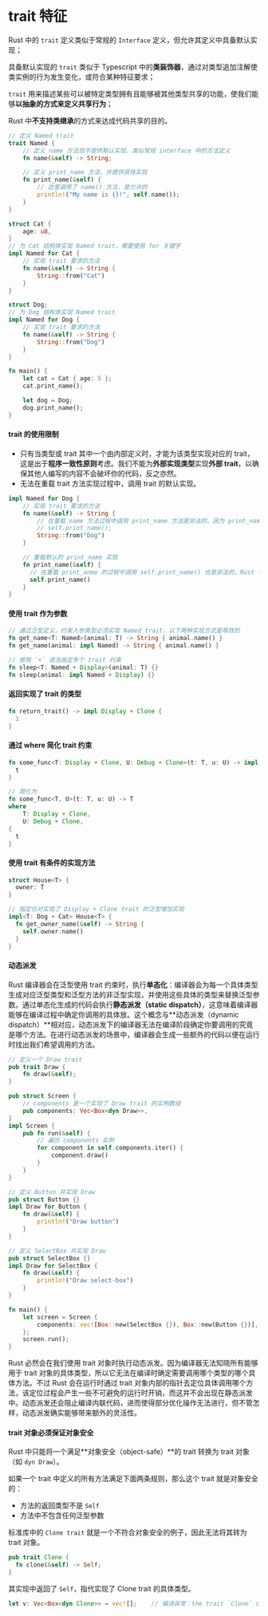 # trait 特征

Rust 中的 `trait` 定义类似于常规的 `Interface` 定义，但允许其定义中具备默认实现；

具备默认实现的 `trait` 类似于 Typescript 中的**类装饰器**，通过对类型追加注解使类实例的行为发生变化，或符合某种特征要求；

`trait` 用来描述某些可以被特定类型拥有且能够被其他类型共享的功能，使我们能够**以抽象的方式来定义共享行为**；

Rust 中**不支持类继承**的方式来达成代码共享的目的。

```rs
// 定义 Named trait
trait Named {
    // 定义 name 方法但不提供默认实现，类似常规 interface 中的方法定义
    fn name(&self) -> String;

    // 定义 print_name 方法，并提供具体实现
    fn print_name(&self) {
        // 这里调用了 name() 方法，是允许的
        println!("My name is {}!", self.name());
    }
}

struct Cat {
    age: u8,
}
// 为 Cat 结构体实现 Named trait，需要使用 for 关键字
impl Named for Cat {
    // 实现 trait 要求的方法
    fn name(&self) -> String {
        String::from("Cat")
    }
}

struct Dog;
// 为 Dog 结构体实现 Named trait
impl Named for Dog {
    // 实现 trait 要求的方法
    fn name(&self) -> String {
        String::from("Dog")
    }
}

fn main() {
    let cat = Cat { age: 5 };
    cat.print_name();

    let dog = Dog;
    dog.print_name();
}
```

#### trait 的使用限制

* 只有当类型或 trait 其中一个由内部定义时，才能为该类型实现对应的 trait，这是出于**程序一致性原则**考虑。我们不能为**外部实现类型**实现**外部 trait**，以确保其他人编写的内容不会破坏你的代码，反之亦然。
* 无法在重载 trait 方法实现过程中，调用 trait 的默认实现。

```rs
impl Named for Dog {
    // 实现 trait 要求的方法
    fn name(&self) -> String {
        // 在重载 name 方法过程中调用 print_name 方法是非法的，因为 print_name 依赖 name 方法实现。
        // self.print_name();
        String::from("Dog")
    }

    // 重载默认的 print_name 实现
    fn print_name(&self) {
      // 在重载 print_anme 的过程中调用 self.print_name() 也是非法的，Rust 不支持类似 Typescript 中的 super.print_name() 的实现方式
      self.print_name()
    }
}
```

#### 使用 trait 作为参数

```rs
// 通过泛型定义，约束入参类型必须实现 Named trait，以下两种实现方式是等效的
fn get_name<T: Named>(animal: T) -> String { animal.name() }
fn get_name(animal: impl Named) -> String { animal.name() }

// 使用 `+` 语法指定多个 trait 约束
fn sleep<T: Named + Display>(animal: T) {}
fn sleep(animal: impl Named + Display) {}
```

#### 返回实现了 trait 的类型

```rs
fn return_trait() -> impl Display + Clone {
  1
}
```

#### 通过 where 简化 trait 约束

```rs
fn some_func<T: Display + Clone, U: Debug + Clone>(t: T, u: U) -> impl Display + Clone {
  t
}

// 简化为
fn some_func<T, U>(t: T, u: U) -> T
where
    T: Display + Clone,
    U: Debug + Clone,
{
  t
}
```

#### 使用 trait 有条件的实现方法

```rs
struct House<T> {
  owner: T
}

// 指定仅对实现了 Display + Clone trait 的泛型增加实现
impl<T: Dog + Cat> House<T> {
  fn get_owner_name(&self) -> String {
    self.owner.name()
  }
}
```

#### 动态派发

Rust 编译器会在泛型使用 trait 约束时，执行**单态化**：编译器会为每一个具体类型生成对应泛型类型和泛型方法的非泛型实现，并使用这些具体的类型来替换泛型参数。通过单态化生成的代码会执行**静态派发（static dispatch）**，这意味着编译器能够在编译过程中确定你调用的具体放。这个概念与**动态派发（dynamic dispatch）**相对应，动态派发下的编译器无法在编译阶段确定你要调用的究竟是哪个方法。在进行动态派发的场景中，编译器会生成一些额外的代码以便在运行时找出我们希望调用的方法。

```rs
// 定义一个 Draw trait
pub trait Draw {
    fn draw(&self);
}

pub struct Screen {
    // components 是一个实现了 Draw trait 的实例数组
    pub components: Vec<Box<dyn Draw>>,
}
impl Screen {
    pub fn run(&self) {
        // 遍历 components 实例
        for component in self.components.iter() {
            component.draw()
        }
    }
}

// 定义 Button 并实现 Draw
pub struct Button {}
impl Draw for Button {
    fn draw(&self) {
        println!("Draw button")
    }
}

// 定义 SelectBox 并实现 Draw
pub struct SelectBox {}
impl Draw for SelectBox {
    fn draw(&self) {
        println!("Draw select-box")
    }
}

fn main() {
    let screen = Screen {
        components: vec![Box::new(SelectBox {}), Box::new(Button {})],
    };
    screen.run();
}
```

Rust 必然会在我们使用 trait 对象时执行动态派发。因为编译器无法知晓所有能够用于 trait 对象的具体类型，所以它无法在编译时确定需要调用哪个类型的哪个具体方法。不过 Rust 会在运行时通过 trait 对象内部的指针去定位具体调用哪个方法，该定位过程会产生一些不可避免的运行时开销，而这并不会出现在静态派发中。动态派发还会阻止编译内联代码，进而使得部分优化操作无法进行，但不管怎样，动态派发确实能够带来额外的灵活性。

#### trait 对象必须保证对象安全

Rust 中只能将一个满足**对象安全（object-safe）**的 trait 转换为 trait 对象（如 `dyn Draw`）。

如果一个 trait 中定义的所有方法满足下面两条规则，那么这个 trait 就是对象安全的：

* 方法的返回类型不是 `Self`
* 方法中不包含任何泛型参数

标准库中的 `Clone trait` 就是一个不符合对象安全的例子，因此无法将其转为 trait 对象。

```rs
pub trait Clone {
  fn clone(&self) -> Self;
}
```

其实现中返回了 `Self`，指代实现了 Clone trait 的具体类型。

```rs
let v: Vec<Box<dyn Clone>> = vec![];    // 编译异常：the trait `Clone` cannot be made into an object
```